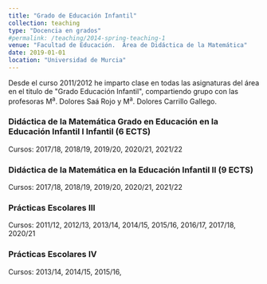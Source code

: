 ```yaml
---
title: "Grado de Educación Infantil"
collection: teaching
type: "Docencia en grados"
#permalink: /teaching/2014-spring-teaching-1
venue: "Facultad de Educación.  Área de Didáctica de la Matemática"
date: 2019-01-01
location: "Universidad de Murcia"
---
```


Desde el curso 2011/2012 he imparto clase en todas las asignaturas del área en el titulo de "Grado Educación Infantil",
 compartiendo grupo con las profesoras M<sup>a</sup>. Dolores Saá Rojo y M<sup>a</sup>. Dolores Carrillo Gallego.



### Didáctica de la Matemática Grado en Educación en la Educación Infantil I Infantil (6 ECTS)

Cursos: 2017/18, 2018/19, 2019/20, 2020/21, 2021/22

### Didáctica de la Matemática en la Educación Infantil II (9 ECTS)

Cursos: 2017/18, 2018/19, 2019/20, 2020/21, 2021/22

### Prácticas Escolares III

Cursos: 2011/12, 2012/13, 2013/14, 2014/15, 2015/16,  2016/17, 2017/18, 2020/21

### Prácticas Escolares IV

Cursos:  2013/14, 2014/15, 2015/16,
